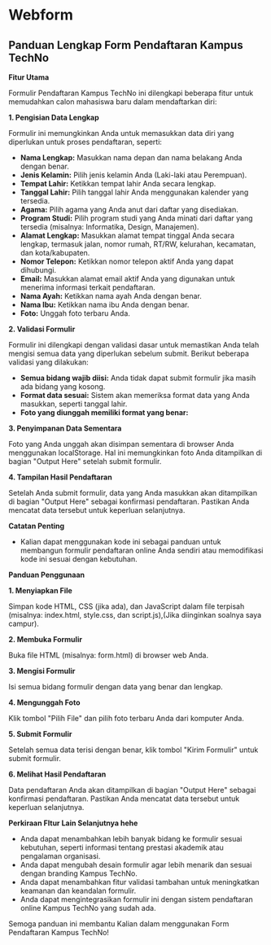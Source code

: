 # Webform

## Panduan Lengkap Form Pendaftaran Kampus TechNo

**Fitur Utama**

Formulir Pendaftaran Kampus TechNo ini dilengkapi beberapa fitur untuk memudahkan calon mahasiswa baru dalam mendaftarkan diri:

**1. Pengisian Data Lengkap**

Formulir ini memungkinkan Anda untuk memasukkan data diri yang diperlukan untuk proses pendaftaran, seperti:

* **Nama Lengkap:** Masukkan nama depan dan nama belakang Anda dengan benar.
* **Jenis Kelamin:** Pilih jenis kelamin Anda (Laki-laki atau Perempuan).
* **Tempat Lahir:** Ketikkan tempat lahir Anda secara lengkap.
* **Tanggal Lahir:** Pilih tanggal lahir Anda menggunakan kalender yang tersedia.
* **Agama:** Pilih agama yang Anda anut dari daftar yang disediakan.
* **Program Studi:** Pilih program studi yang Anda minati dari daftar yang tersedia (misalnya: Informatika, Design, Manajemen).
* **Alamat Lengkap:** Masukkan alamat tempat tinggal Anda secara lengkap, termasuk jalan, nomor rumah, RT/RW, kelurahan, kecamatan, dan kota/kabupaten.
* **Nomor Telepon:** Ketikkan nomor telepon aktif Anda yang dapat dihubungi.
* **Email:** Masukkan alamat email aktif Anda yang digunakan untuk menerima informasi terkait pendaftaran.
* **Nama Ayah:** Ketikkan nama ayah Anda dengan benar.
* **Nama Ibu:** Ketikkan nama ibu Anda dengan benar.
* **Foto:** Unggah foto terbaru Anda.

**2. Validasi Formulir**

Formulir ini dilengkapi dengan validasi dasar untuk memastikan Anda telah mengisi semua data yang diperlukan sebelum submit. Berikut beberapa validasi yang dilakukan:

* **Semua bidang wajib diisi:** Anda tidak dapat submit formulir jika masih ada bidang yang kosong.
* **Format data sesuai:** Sistem akan memeriksa format data yang Anda masukkan, seperti tanggal lahir.
* **Foto yang diunggah memiliki format yang benar:**

**3. Penyimpanan Data Sementara**

Foto yang Anda unggah akan disimpan sementara di browser Anda menggunakan localStorage. Hal ini memungkinkan foto Anda ditampilkan di bagian "Output Here" setelah submit formulir.

**4. Tampilan Hasil Pendaftaran**

Setelah Anda submit formulir, data yang Anda masukkan akan ditampilkan di bagian "Output Here" sebagai konfirmasi pendaftaran. Pastikan Anda mencatat data tersebut untuk keperluan selanjutnya.

**Catatan Penting**

* Kalian dapat menggunakan kode ini sebagai panduan untuk membangun formulir pendaftaran online Anda sendiri atau memodifikasi kode ini sesuai dengan kebutuhan.

**Panduan Penggunaan**

**1. Menyiapkan File**

Simpan kode HTML, CSS (jika ada), dan JavaScript dalam file terpisah (misalnya: index.html, style.css, dan script.js),(Jika diinginkan soalnya saya campur).

**2. Membuka Formulir**

Buka file HTML (misalnya: form.html) di browser web Anda.

**3. Mengisi Formulir**

Isi semua bidang formulir dengan data yang benar dan lengkap.

**4. Mengunggah Foto**

Klik tombol "Pilih File" dan pilih foto terbaru Anda dari komputer Anda.

**5. Submit Formulir**

Setelah semua data terisi dengan benar, klik tombol "Kirim Formulir" untuk submit formulir.

**6. Melihat Hasil Pendaftaran**

Data pendaftaran Anda akan ditampilkan di bagian "Output Here" sebagai konfirmasi pendaftaran. Pastikan Anda mencatat data tersebut untuk keperluan selanjutnya.

**Perkiraan FItur Lain Selanjutnya hehe**

* Anda dapat menambahkan lebih banyak bidang ke formulir sesuai kebutuhan, seperti informasi tentang prestasi akademik atau pengalaman organisasi.
* Anda dapat mengubah desain formulir agar lebih menarik dan sesuai dengan branding Kampus TechNo.
* Anda dapat menambahkan fitur validasi tambahan untuk meningkatkan keamanan dan keandalan formulir.
* Anda dapat mengintegrasikan formulir ini dengan sistem pendaftaran online Kampus TechNo yang sudah ada.

Semoga panduan ini membantu Kalian dalam menggunakan Form Pendaftaran Kampus TechNo!
